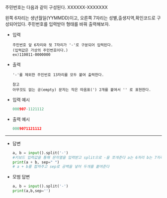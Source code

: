 주민번호는 다음과 같이 구성된다.
XXXXXX-XXXXXXX

왼쪽 6자리는 생년월일(YYMMDD)이고, 오른쪽 7자리는 성별,출생지역,확인코드로 구성되어있다.
주민번호를 입력받아 형태를 바꿔 출력해보자.



- 입력

  ```
  주민번호 앞 6자리와 뒷 7자리가 '-'로 구분되어 입력된다.
  (입력값은 가상의 주민번호이다.)
  ex)110011-0000000
  
  ```

- 출력

  ```
  '-'를 제외한 주민번호 13자리를 모두 붙여 출력한다.
  
  참고
  아무것도 없는 공(empty) 문자는 작은 따옴표(') 2개를 붙여서 '' 로 표현한다.
  
  ```

- 입력 예시

  ``` python
  000907-1121112
  ```

  

- 출력 예시

  ```python
  0009071121112
  ```

  

---

- 답변 

  ``` python
  a, b = input().split('-') 
  #키보드 입력값을 통해 문자열을 입력받고 split으로 -을 쪼개준다 a는 6자리 b는 7자리로 나눠준다 
  print(a + b, sep=" ") 
  # a + b를 합쳐주고 sep로 공백을 넣어 두개를 붙여준다
  ```

  

- 모범 답변

  ``` python
  a, b = input().split('-')
  print(a,b,sep='')
  ```

  